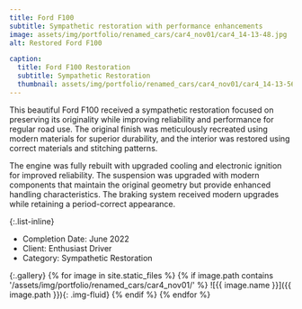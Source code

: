 ```yaml
---
title: Ford F100
subtitle: Sympathetic restoration with performance enhancements
image: assets/img/portfolio/renamed_cars/car4_nov01/car4_14-13-48.jpg
alt: Restored Ford F100

caption:
  title: Ford F100 Restoration
  subtitle: Sympathetic Restoration
  thumbnail: assets/img/portfolio/renamed_cars/car4_nov01/car4_14-13-56.jpg
---
```

This beautiful Ford F100 received a sympathetic restoration focused on preserving its originality while improving reliability and performance for regular road use.
The original finish was meticulously recreated using modern materials for superior durability, and the interior was restored using correct materials and stitching patterns.

The engine was fully rebuilt with upgraded cooling and electronic ignition for improved reliability. The suspension was upgraded with modern components that maintain the original geometry but provide enhanced handling characteristics. The braking system received modern upgrades while retaining a period-correct appearance.

{:.list-inline}

- Completion Date: June 2022
- Client: Enthusiast Driver
- Category: Sympathetic Restoration

{:.gallery}
{% for image in site.static_files %}
  {% if image.path contains '/assets/img/portfolio/renamed_cars/car4_nov01/' %}
    ![{{ image.name }}]({{ image.path }}){: .img-fluid}
  {% endif %}
{% endfor %}
